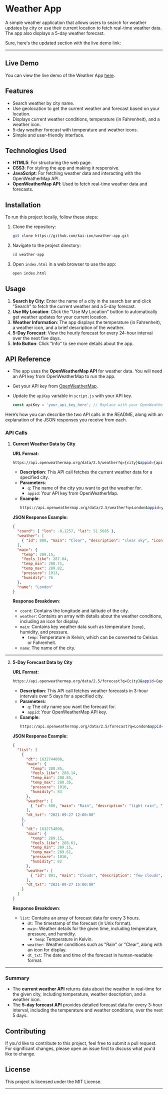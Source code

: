 

# Weather App

A simple weather application that allows users to search for weather updates by city or use their current location to fetch real-time weather data. The app also displays a 5-day weather forecast.

Sure, here's the updated section with the live demo link:

---

## Live Demo

You can view the live demo of the Weather App [here](https://kai-ion.github.io/weather-app/).


## Features

- Search weather by city name.
- Use geolocation to get the current weather and forecast based on your location.
- Displays current weather conditions, temperature (in Fahrenheit), and a weather icon.
- 5-day weather forecast with temperature and weather icons.
- Simple and user-friendly interface.

## Technologies Used

- **HTML5**: For structuring the web page.
- **CSS3**: For styling the app and making it responsive.
- **JavaScript**: For fetching weather data and interacting with the OpenWeatherMap API.
- **OpenWeatherMap API**: Used to fetch real-time weather data and forecasts.

## Installation

To run this project locally, follow these steps:

1. Clone the repository:

   ```bash
   git clone https://github.com/kai-ion/weather-app.git
   ```

2. Navigate to the project directory:

   ```bash
   cd weather-app
   ```

3. Open `index.html` in a web browser to use the app:

   ```bash
   open index.html
   ```

## Usage

1. **Search by City**: Enter the name of a city in the search bar and click "Search" to fetch the current weather and a 5-day forecast.
2. **Use My Location**: Click the "Use My Location" button to automatically get weather updates for your current location.
3. **Weather Information**: The app displays the temperature (in Fahrenheit), a weather icon, and a brief description of the weather.
4. **5-Day Forecast**: View the hourly forecast for every 24-hour interval over the next five days.
5. **Info Button**: Click "Info" to see more details about the app.

## API Reference

- The app uses the **OpenWeatherMap API** for weather data. You will need an API key from OpenWeatherMap to run the app.
- Get your API key from [OpenWeatherMap](https://openweathermap.org/).
- Update the `apiKey` variable in `script.js` with your API key.

  ```javascript
  const apiKey = 'your_api_key_here'; // Replace with your OpenWeatherMap API key
  ```

Here’s how you can describe the two API calls in the README, along with an explanation of the JSON responses you receive from each.

### API Calls

1. **Current Weather Data by City**

   **URL Format:**

   ```bash
   https://api.openweathermap.org/data/2.5/weather?q={city}&appid={apiKey}
   ```

   - **Description**: This API call fetches the current weather data for a specified city.
   - **Parameters**:
     - `q`: The name of the city you want to get the weather for.
     - `appid`: Your API key from OpenWeatherMap.
   - **Example**:
     ```bash
     https://api.openweathermap.org/data/2.5/weather?q=London&appid=your_api_key
     ```

   **JSON Response Example:**

   ```json
   {
     "coord": { "lon": -0.1257, "lat": 51.5085 },
     "weather": [
       { "id": 800, "main": "Clear", "description": "clear sky", "icon": "01d" }
     ],
     "main": {
       "temp": 289.15,
       "feels_like": 287.04,
       "temp_min": 288.71,
       "temp_max": 289.82,
       "pressure": 1013,
       "humidity": 76
     },
     "name": "London"
   }
   ```

   **Response Breakdown**:
   - `coord`: Contains the longitude and latitude of the city.
   - `weather`: Contains an array with details about the weather conditions, including an icon for display.
   - `main`: Contains key weather data such as temperature (`temp`), humidity, and pressure.
     - `temp`: Temperature in Kelvin, which can be converted to Celsius or Fahrenheit.
   - `name`: The name of the city.

---

2. **5-Day Forecast Data by City**

   **URL Format:**

   ```bash
   https://api.openweathermap.org/data/2.5/forecast?q={city}&appid={apiKey}
   ```

   - **Description**: This API call fetches weather forecasts in 3-hour intervals over 5 days for a specified city.
   - **Parameters**:
     - `q`: The city name you want the forecast for.
     - `appid`: Your OpenWeatherMap API key.
   - **Example**:
     ```bash
     https://api.openweathermap.org/data/2.5/forecast?q=London&appid=your_api_key
     ```

   **JSON Response Example:**

   ```json
   {
     "list": [
       {
         "dt": 1632744000,
         "main": {
           "temp": 288.85,
           "feels_like": 288.14,
           "temp_min": 288.85,
           "temp_max": 289.36,
           "pressure": 1016,
           "humidity": 83
         },
         "weather": [
           { "id": 500, "main": "Rain", "description": "light rain", "icon": "10d" }
         ],
         "dt_txt": "2021-09-27 12:00:00"
       },
       {
         "dt": 1632754800,
         "main": {
           "temp": 289.15,
           "feels_like": 288.61,
           "temp_min": 289.15,
           "temp_max": 289.61,
           "pressure": 1016,
           "humidity": 82
         },
         "weather": [
           { "id": 801, "main": "Clouds", "description": "few clouds", "icon": "02d" }
         ],
         "dt_txt": "2021-09-27 15:00:00"
       }
     ]
   }
   ```

   **Response Breakdown**:
   - `list`: Contains an array of forecast data for every 3 hours.
     - `dt`: The timestamp of the forecast (in Unix format).
     - `main`: Weather details for the given time, including temperature, pressure, and humidity.
       - `temp`: Temperature in Kelvin.
     - `weather`: Weather conditions such as "Rain" or "Clear", along with an icon for display.
     - `dt_txt`: The date and time of the forecast in human-readable format.

---

### Summary

- The **current weather API** returns data about the weather in real-time for the given city, including temperature, weather description, and a weather icon.
- The **5-day forecast API** provides detailed forecast data for every 3-hour interval, including the temperature and weather conditions, over the next 5 days.

## Contributing

If you'd like to contribute to this project, feel free to submit a pull request. For significant changes, please open an issue first to discuss what you'd like to change.

## License

This project is licensed under the MIT License.

---
